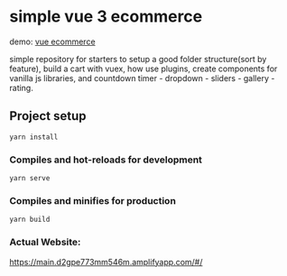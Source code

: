 # simple vue 3 ecommerce

demo: [vue ecommerce](https://vue-ecommerce-template.netlify.app/)

simple repository for starters to setup a good folder structure(sort by feature), build a cart with vuex, how use plugins, create components for vanilla js libraries, and countdown timer - dropdown - sliders - gallery - rating.

## Project setup

```
yarn install
```

### Compiles and hot-reloads for development

```
yarn serve
```

### Compiles and minifies for production

```
yarn build
```

### Actual Website:

https://main.d2gpe773mm546m.amplifyapp.com/#/
